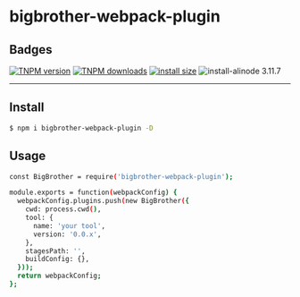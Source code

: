 # bigbrother-webpack-plugin

## Badges

[![TNPM version][tnpm-image]][tnpm-url]
[![TNPM downloads][tnpm-downloads-image]][tnpm-url]
[![install size][install-size-image]][install-size-url]
![install-alinode 3.11.7](https://duing.alibaba-inc.com/img/label?key=install-alinode&value=3.11.7&keyBgColor=505050&valueBgColor=51CA2A&size=12)

[tnpm-image]: https://npm.alibaba-inc.com/badge/v/bigbrother-webpack-plugin.svg
[tnpm-url]: https://npm.alibaba-inc.com/package/bigbrother-webpack-plugin
[tnpm-downloads-image]: https://npm.alibaba-inc.com/badge/d/bigbrother-webpack-plugin.svg
[install-size-image]: http://npg.dockerlab.alipay.net/badge?p=bigbrother-webpack-plugin
[install-size-url]: http://npg.dockerlab.alipay.net/result?p=bigbrother-webpack-plugin

--------------------

## Install

```bash
$ npm i bigbrother-webpack-plugin -D
```

## Usage

```bash
const BigBrother = require('bigbrother-webpack-plugin');

module.exports = function(webpackConfig) {
  webpackConfig.plugins.push(new BigBrother({
    cwd: process.cwd(),
    tool: {
      name: 'your tool',
      version: '0.0.x',
    },
    stagesPath: '',
    buildConfig: {},
  }));
  return webpackConfig;
};
```
